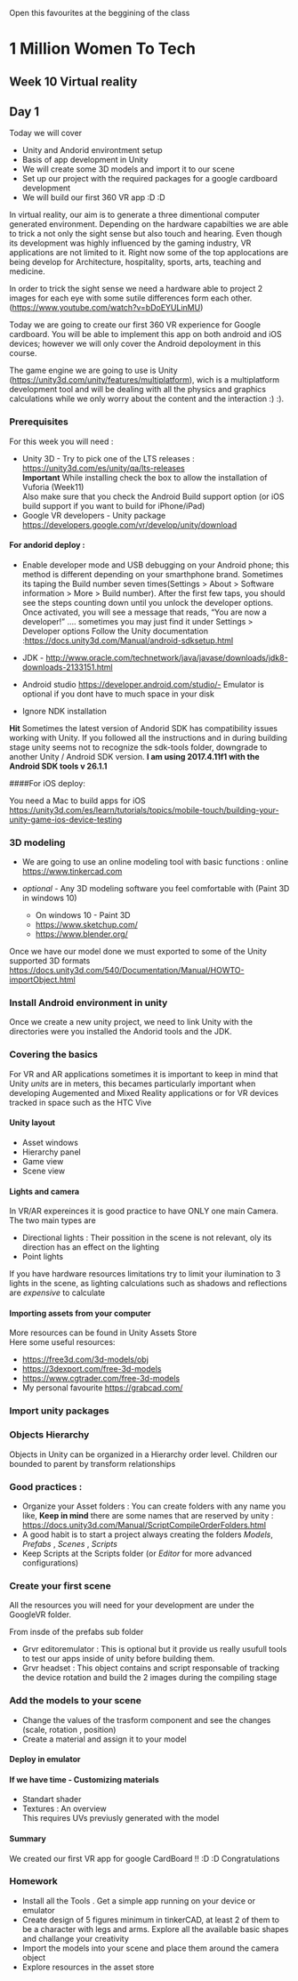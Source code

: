 Open this favourites at the beggining of the class

# 1 Million Women To Tech 

## Week 10 Virtual reality

## Day 1

Today we will cover

* Unity and Andorid environtment setup
* Basis of app development in Unity
* We will create some 3D models and import it to our scene 
* Set up our project with the required packages for a google cardboard development
* We will build our first 360 VR app :D :D














In virtual reality, our aim is to generate a three dimentional computer generated environment. Depending on the hardware capabilties we are able to trick a not only the sight  sense but also touch and hearing. 
Even though its development was highly influenced by the gaming industry, VR applications are not limited to it. Right now some of the top applocations are being develop for Architecture, hospitality, sports, arts, teaching and medicine.

In order to trick the sight sense we need a hardware able to project 2 images for each eye with some sutile differences form each other. 
(https://www.youtube.com/watch?v=bDoEYULinMU)

Today we are going to create our first 360 VR experience for Google cardboard. You will be able to implement this app on both android and iOS devices; however we will only cover the Android depoloyment in this course.

The game engine we are going to use is Unity (https://unity3d.com/unity/features/multiplatform), wich is a multiplatform development tool and will be dealing with all the physics and graphics calculations while we only worry about the content and the interaction :) :).

### Prerequisites 
For this week you will need :


* Unity 3D - Try to pick one of the LTS releases : https://unity3d.com/es/unity/qa/lts-releases<br /> **Important** While installing check the box to allow the installation of Vuforia (Week11) <br /> Also make sure that you check the Android Build support option (or iOS build support if you want to build for iPhone/iPad)
* Google VR developers - Unity package https://developers.google.com/vr/develop/unity/download



#### For andorid deploy :

* Enable developer mode and USB debugging on your Android phone; this method is different depending on your smarthphone brand. Sometimes its taping the Build number seven times(Settings > About > Software information > More > Build number). After the first few taps, you should see the steps counting down until you unlock the developer options. Once activated, you will see a message that reads, “You are now a developer!” .... sometimes you may just find it under Settings > Developer options
Follow the Unity documentation :https://docs.unity3d.com/Manual/android-sdksetup.html

* JDK - http://www.oracle.com/technetwork/java/javase/downloads/jdk8-downloads-2133151.html
* Android studio https://developer.android.com/studio/- Emulator is optional if you dont have to much space in your disk 
* Ignore NDK installation

**Hit** Sometimes the latest version of Andorid SDK has compatibility issues working with Unity. If you followed all the instructions and in during building stage unity seems not to recognize the sdk-tools folder, downgrade to another Unity / Android SDK version.
**I am using 2017.4.11f1 with the Android SDK tools v 26.1.1**

####For iOS deploy:

You need a Mac to build apps for iOS<br />
https://unity3d.com/es/learn/tutorials/topics/mobile-touch/building-your-unity-game-ios-device-testing

### 3D modeling 

* We are going to use an online modeling tool with basic functions :  online  https://www.tinkercad.com

* *optional* - Any 3D modeling software you feel comfortable with (Paint 3D in windows 10)  <br />
	* On windows 10 - Paint 3D
	* https://www.sketchup.com/
	* https://www.blender.org/

Once we have our model done we must exported to some of the Unity supported 3D formats https://docs.unity3d.com/540/Documentation/Manual/HOWTO-importObject.html

### Install Android environment in unity

Once we create a new unity project, we need to link Unity with the directories were you installed the Andorid tools and the JDK.

### Covering the basics

For VR and AR applications sometimes it is important to keep in mind that Unity *units* are in meters, this becames particularly important when developing Augemented and Mixed Reality applications or for VR devices tracked in space such as the HTC Vive

#### Unity layout
* Asset windows
* Hierarchy panel
* Game view
* Scene view

#### Lights and camera
In VR/AR expereinces it is good practice to have ONLY one main Camera.<br />
The two main types are
* Directional lights : Their possition in the scene is not relevant, oly its direction has an effect on the lighting
* Point lights

If you have hardware resources limitations try to limit your ilumination to 3 lights in the scene, as lighting calculations such as shadows and reflections are *expensive* to calculate

#### Importing assets from your computer

More resources can be found in Unity Assets Store <br />
Here some useful resources:
* https://free3d.com/3d-models/obj
* https://3dexport.com/free-3d-models
* https://www.cgtrader.com/free-3d-models
* My personal favourite https://grabcad.com/

### Import unity packages



### Objects Hierarchy
Objects in Unity can be organized in a Hierarchy order level. Children our bounded to parent by transform relationships


### Good practices :
 * Organize your Asset folders : You can create folders with any name you like, **Keep in mind** there are some names that are reserved by unity : https://docs.unity3d.com/Manual/ScriptCompileOrderFolders.html
 * A good habit is to start a project always creating the folders *Models*, *Prefabs* , *Scenes* , *Scripts*
 * Keep Scripts at the Scripts folder (or *Editor* for more advanced configurations)


### Create your first scene 
All the resources you will need for your development are under the GoogleVR folder.

From insde of the prefabs sub folder
* Grvr editoremulator : This is optional but it provide us really usufull tools to test our apps inside of unity before building them.
* Grvr headset : This object contains and script responsable of tracking the device rotation and build the 2 images during the compiling stage

### Add the models to your scene
* Change the values of the trasform component and see the changes (scale, rotation , position)
* Create a material and assign it to your model

#### Deploy in emulator 

#### If we have time - Customizing materials 
* Standart shader
* Textures : An overview 
 <br /> This requires UVs previusly generated with the model




#### Summary
We created our first VR app for google CardBoard !! :D :D Congratulations
### Homework
* Install all the Tools . Get a simple app running on your device or emulator
* Create design of 5 figures minimum in tinkerCAD, at least 2 of them to be a character with legs and arms. Explore all the available basic shapes and challange your creativity 
* Import the models into your scene and place them around the camera object 
* Explore resources in the asset store 

